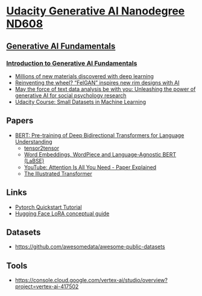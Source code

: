 # [Udacity Generative AI Nanodegree ND608](https://www.udacity.com/course/generative-ai--nd608)

## [Generative AI Fundamentals](https://learn.udacity.com/nanodegrees/nd608/parts/cd13303)

### [Introduction to Generative AI Fundamentals](https://learn.udacity.com/nanodegrees/nd608/parts/cd13303/lessons/f44b6e0b-e63a-4745-a0c7-a79e23bc19a3/concepts/d1f368c1-3c75-4af2-a09d-0092354ac48e)

- [Millions of new materials discovered with deep learning
  ](https://deepmind.google/discover/blog/millions-of-new-materials-discovered-with-deep-learning/)
- [Reinventing the wheel? “FelGAN” inspires new rim designs with AI
  ](https://www.audi-mediacenter.com/en/press-releases/reinventing-the-wheel-felgan-inspires-new-rim-designs-with-ai-15097)
- [May the force of text data analysis be with you: Unleashing the power of generative AI for social psychology research
  ](https://www.sciencedirect.com/science/article/pii/S2949882123000063)
- [Udacity Course: Small Datasets in Machine Learning
  ](https://www.udacity.com/course/small-data--cd12528)



## Papers
- [BERT: Pre-training of Deep Bidirectional Transformers for Language Understanding](https://arxiv.org/abs/1810.04805)
  - [tensor2tensor](https://github.com/tensorflow/tensor2tensor)
  - [Word Embeddings, WordPiece and Language-Agnostic BERT (LaBSE)](https://medium.com/mlearning-ai/word-embeddings-wordpiece-and-language-agnostic-bert-labse-98c7626878c7)
  - [YouTube: Attention Is All You Need - Paper Explained](https://www.youtube.com/watch?v=XowwKOAWYoQ&ab_channel=HalflingWizard)
  - [The Illustrated Transformer](https://jalammar.github.io/illustrated-transformer/)

## Links
- [Pytorch Quickstart Tutorial](https://pytorch.org/tutorials/beginner/basics/quickstart_tutorial.html)
- [Hugging Face LoRA conceptual guide](https://huggingface.co/docs/peft/main/en/conceptual_guides/lora)

## Datasets
- https://github.com/awesomedata/awesome-public-datasets

## Tools
- https://console.cloud.google.com/vertex-ai/studio/overview?project=vertex-ai-417502